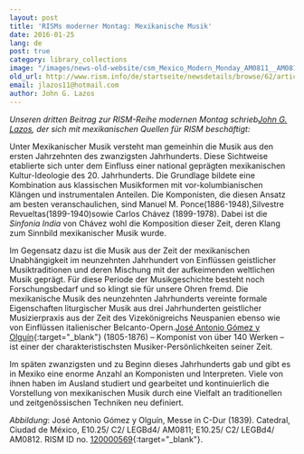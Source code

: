 ```yaml
---
layout: post
title: 'RISMs moderner Montag: Mexikanische Musik'
date: 2016-01-25
lang: de
post: true
category: library_collections
image: "/images/news-old-website/csm_Mexico_Modern_Monday_AM0811__AM0812__1__e79dab582c.jpg"
old_url: http://www.rism.info/de/startseite/newsdetails/browse/62/article/64/rism-modern-monday-mexican-music.html
email: jlazos11@hotmail.com
author: John G. Lazos
---
```


_Unseren dritten Beitrag zur RISM-Reihe modernen Montag schrieb[John G. Lazos](/de/workgroups/mexico-dr-john-g-lazos.html), der sich mit mexikanischen Quellen für RISM beschäftigt:_

Unter Mexikanischer Musik versteht man gemeinhin die Musik aus den ersten Jahrzehnten des zwanzigsten Jahrhunderts. Diese Sichtweise etablierte sich unter dem Einfluss einer national geprägten mexikanischen Kultur-Ideologie des 20. Jahrhunderts. Die Grundlage bildete eine Kombination aus klassischen Musikformen mit vor-kolumbianischen Klängen und instrumentalen Anteilen. Die Komponisten, die diesen Ansatz am besten veranschaulichen, sind Manuel M. Ponce(1886-1948),Silvestre Revueltas(1899-1940)sowie Carlos Chávez (1899-1978). Dabei ist die _Sinfonia India_ von Chávez wohl die Komposition dieser Zeit, deren Klang zum Sinnbild mexikanischer Musik wurde.


Im Gegensatz dazu ist die Musik aus der Zeit der mexikanischen Unabhängigkeit im neunzehnten Jahrhundert von Einflüssen geistlicher Musiktraditionen und deren Mischung mit der aufkeimenden weltlichen Musik geprägt. Für diese Periode der Musikgeschichte besteht noch Forschungsbedarf und so klingt sie für unsere Ohren fremd. Die mexikanische Musik des neunzehnten Jahrhunderts vereinte formale Eigenschaften liturgischer Musik aus drei Jahrhunderten geistlicher Musizierpraxis aus der Zeit des Vizekönigreichs Neuspanien ebenso wie von Einflüssen italienischer Belcanto-Opern.[José Antonio Gómez y Olguín](https://opac.rism.info/search?View=rism&author=Jos%C3%A9+Antonio+G%C3%B3mez){:target="_blank"} (1805-1876) – Komponist von über 140 Werken – ist einer der charakteristischsten Musiker-Persönlichkeiten seiner Zeit.


Im späten zwanzigsten und zu Beginn dieses Jahrhunderts gab und gibt es in Mexiko eine enorme Anzahl an Komponisten und Interpreten. Viele von ihnen haben im Ausland studiert und gearbeitet und kontinuierlich die Vorstellung von mexikanischen Musik durch eine Vielfalt an traditionellen und zeitgenössischen Techniken neu definiert.


_Abbildung_: José Antonio Gómez y Olguín, Messe in C-Dur (1839). Catedral, Ciudad de México, E10.25/ C2/ LEGBd4/ AM0811; E10.25/ C2/ LEGBd4/ AM0812. RISM ID no. [120000569](https://opac.rism.info/search?id=120000569){:target="_blank"}.

